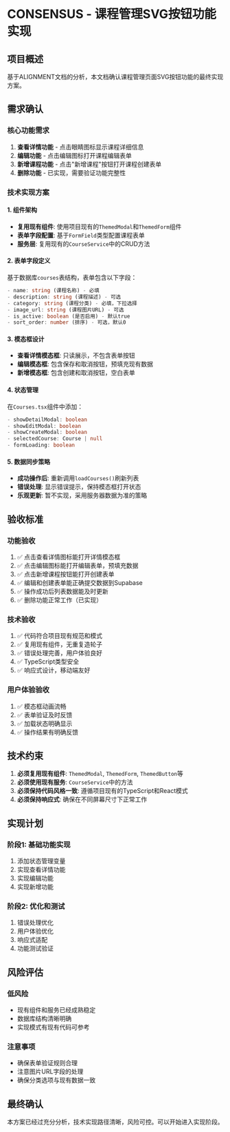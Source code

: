# CONSENSUS - 课程管理SVG按钮功能实现

## 项目概述

基于ALIGNMENT文档的分析，本文档确认课程管理页面SVG按钮功能的最终实现方案。

## 需求确认

### 核心功能需求
1. **查看详情功能** - 点击眼睛图标显示课程详细信息
2. **编辑功能** - 点击编辑图标打开课程编辑表单
3. **新增课程功能** - 点击"新增课程"按钮打开课程创建表单
4. **删除功能** - 已实现，需要验证功能完整性

### 技术实现方案

#### 1. 组件架构
- **复用现有组件**: 使用项目现有的`ThemedModal`和`ThemedForm`组件
- **表单字段配置**: 基于`FormField`类型配置课程表单
- **服务层**: 复用现有的`CourseService`中的CRUD方法

#### 2. 表单字段定义
基于数据库`courses`表结构，表单包含以下字段：
```typescript
- name: string (课程名称) - 必填
- description: string (课程描述) - 可选
- category: string (课程分类) - 必填，下拉选择
- image_url: string (课程图片URL) - 可选
- is_active: boolean (是否启用) - 默认true
- sort_order: number (排序) - 可选，默认0
```

#### 3. 模态框设计
- **查看详情模态框**: 只读展示，不包含表单按钮
- **编辑模态框**: 包含保存和取消按钮，预填充现有数据
- **新增模态框**: 包含创建和取消按钮，空白表单

#### 4. 状态管理
在`Courses.tsx`组件中添加：
```typescript
- showDetailModal: boolean
- showEditModal: boolean  
- showCreateModal: boolean
- selectedCourse: Course | null
- formLoading: boolean
```

#### 5. 数据同步策略
- **成功操作后**: 重新调用`loadCourses()`刷新列表
- **错误处理**: 显示错误提示，保持模态框打开状态
- **乐观更新**: 暂不实现，采用服务器数据为准的策略

## 验收标准

### 功能验收
1. ✅ 点击查看详情图标能打开详情模态框
2. ✅ 点击编辑图标能打开编辑表单，预填充数据
3. ✅ 点击新增课程按钮能打开创建表单
4. ✅ 编辑和创建表单能正确提交数据到Supabase
5. ✅ 操作成功后列表数据能及时更新
6. ✅ 删除功能正常工作（已实现）

### 技术验收
1. ✅ 代码符合项目现有规范和模式
2. ✅ 复用现有组件，无重复造轮子
3. ✅ 错误处理完善，用户体验良好
4. ✅ TypeScript类型安全
5. ✅ 响应式设计，移动端友好

### 用户体验验收
1. ✅ 模态框动画流畅
2. ✅ 表单验证及时反馈
3. ✅ 加载状态明确显示
4. ✅ 操作结果有明确反馈

## 技术约束

1. **必须复用现有组件**: `ThemedModal`, `ThemedForm`, `ThemedButton`等
2. **必须使用现有服务**: `CourseService`中的方法
3. **必须保持代码风格一致**: 遵循项目现有的TypeScript和React模式
4. **必须保持响应式**: 确保在不同屏幕尺寸下正常工作

## 实现计划

### 阶段1: 基础功能实现
1. 添加状态管理变量
2. 实现查看详情功能
3. 实现编辑功能
4. 实现新增功能

### 阶段2: 优化和测试
1. 错误处理优化
2. 用户体验优化
3. 响应式适配
4. 功能测试验证

## 风险评估

### 低风险
- 现有组件和服务已经成熟稳定
- 数据库结构清晰明确
- 实现模式有现有代码可参考

### 注意事项
- 确保表单验证规则合理
- 注意图片URL字段的处理
- 确保分类选项与现有数据一致

## 最终确认

本方案已经过充分分析，技术实现路径清晰，风险可控。可以开始进入实现阶段。